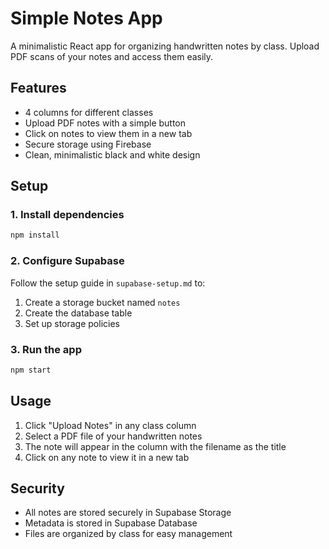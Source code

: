 # Simple Notes App

A minimalistic React app for organizing handwritten notes by class. Upload PDF scans of your notes and access them easily.

## Features

- 4 columns for different classes
- Upload PDF notes with a simple button
- Click on notes to view them in a new tab
- Secure storage using Firebase
- Clean, minimalistic black and white design

## Setup

### 1. Install dependencies
```bash
npm install
```

### 2. Configure Supabase

Follow the setup guide in `supabase-setup.md` to:
1. Create a storage bucket named `notes`
2. Create the database table
3. Set up storage policies

### 3. Run the app
```bash
npm start
```

## Usage

1. Click "Upload Notes" in any class column
2. Select a PDF file of your handwritten notes
3. The note will appear in the column with the filename as the title
4. Click on any note to view it in a new tab

## Security

- All notes are stored securely in Supabase Storage
- Metadata is stored in Supabase Database
- Files are organized by class for easy management
